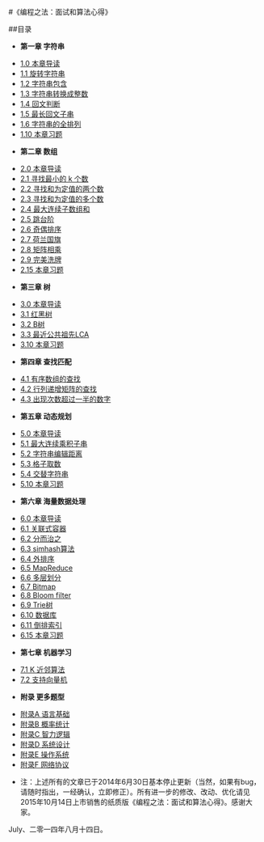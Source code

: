 #《编程之法：面试和算法心得》

##目录
* **第一章 字符串**
 - [1.0 本章导读](01.00.md)
 - [1.1 旋转字符串](01.01.md)
 - [1.2 字符串包含](01.02.md)
 - [1.3 字符串转换成整数](01.03.md)
 - [1.4 回文判断](01.04.md)
 - [1.5 最长回文子串](01.05.md)
 - [1.6 字符串的全排列](01.06.md)
 - [1.10 本章习题](01.10.md)
* **第二章 数组**
 - [2.0 本章导读](02.00.md)
 - [2.1 寻找最小的 k 个数](02.01.md) 
 - [2.2 寻找和为定值的两个数](02.02.md)
 - [2.3 寻找和为定值的多个数](02.03.md)
 - [2.4 最大连续子数组和](02.04.md)
 - [2.5 跳台阶](02.05.md)
 - [2.6 奇偶排序](02.06.md)
 - [2.7 荷兰国旗](02.07.md)
 - [2.8 矩阵相乘](02.08.md)
 - [2.9 完美洗牌](02.09.md)
 - [2.15 本章习题](02.15.md)
* **第三章 树**
 - [3.0 本章导读](03.00.md)
 - [3.1 红黑树](03.01.md)
 - [3.2 B树](03.02.md)
 - [3.3 最近公共祖先LCA](03.03.md)
 - [3.10 本章习题](03.10.md)
* **第四章 查找匹配**
 - [4.1 有序数组的查找](04.01.md)
 - [4.2 行列递增矩阵的查找](04.02.md)
 - [4.3 出现次数超过一半的数字](04.03.md)
* **第五章 动态规划**
 - [5.0 本章导读](05.00.md)
 - [5.1 最大连续乘积子串](05.01.md)
 - [5.2 字符串编辑距离](05.02.md)
 - [5.3 格子取数](05.03.md)
 - [5.4 交替字符串](05.04.md)
 - [5.10 本章习题](05.10.md)
* **第六章 海量数据处理**
 - [6.0 本章导读](06.00.md)
 - [6.1 关联式容器](06.01.md)
 - [6.2 分而治之](06.02.md)
 - [6.3 simhash算法](06.03.md)
 - [6.4 外排序](06.04.md)
 - [6.5 MapReduce](06.05.md)
 - [6.6 多层划分](06.06.md)
 - [6.7 Bitmap](06.07.md)
 - [6.8 Bloom filter](06.08.md)
 - [6.9 Trie树](06.09.md)
 - [6.10 数据库](06.10.md)
 - [6.11 倒排索引](06.11.md)
 - [6.15 本章习题](06.15.md)
* **第七章 机器学习**
 - [7.1 K 近邻算法](07.01.md)
 - [7.2 支持向量机](07.02.svm.md)
* **附录 更多题型**
 - [附录A 语言基础](08.00.md)
 - [附录B 概率统计](08.01.md)
 - [附录C 智力逻辑](08.02.md)
 - [附录D 系统设计](08.03.md)
 - [附录E 操作系统](08.04.md)
 - [附录F 网络协议](08.05.md)

* 注：上述所有的文章已于2014年6月30日基本停止更新（当然，如果有bug，请随时指出，一经确认，立即修正）。所有进一步的修改、改动、优化请见2015年10月14日上市销售的纸质版《编程之法：面试和算法心得》。感谢大家。

July、二零一四年八月十四日。
